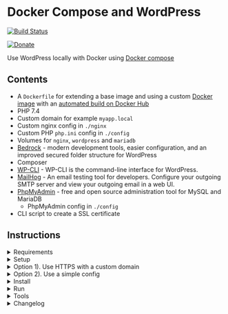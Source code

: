 
# Docker Compose and WordPress

[![Build Status](https://travis-ci.org/urre/wordpress-nginx-docker-compose.svg?branch=master)](https://travis-ci.org/urre/wordpress-nginx-docker-compose)

[![Donate](https://img.shields.io/badge/Donation-green?logo=paypal&label=Paypal)](https://www.paypal.me/urbansanden)

Use WordPress locally with Docker using [Docker compose](https://docs.docker.com/compose/)

## Contents

+ A `Dockerfile` for extending a base image and using a custom [Docker image](https://github.com/urre/wordpress-nginx-docker-compose-image) with an [automated build on Docker Hub](https://cloud.docker.com/repository/docker/urre/wordpress-nginx-docker-compose-image)
+ PHP 7.4
+ Custom domain for example `myapp.local`
+ Custom nginx config in `./nginx`
+ Custom PHP `php.ini` config in `./config`
+ Volumes for `nginx`, `wordpress` and `mariadb`
+ [Bedrock](https://roots.io/bedrock/) - modern development tools, easier configuration, and an improved secured folder structure for WordPress
+ Composer
+ [WP-CLI](https://wp-cli.org/) - WP-CLI is the command-line interface for WordPress.
+ [MailHog](https://github.com/mailhog/MailHog) - An email testing tool for developers. Configure your outgoing SMTP server and view your outgoing email in a web UI.
+ [PhpMyAdmin](https://www.phpmyadmin.net/) - free and open source administration tool for MySQL and MariaDB
	- PhpMyAdmin config in `./config`
+ CLI script to create a SSL certificate

## Instructions

<details>
 <summary>Requirements</summary>

+ [Docker](https://www.docker.com/get-started)
+ [mkcert](https://github.com/FiloSottile/mkcert) for creating the SSL cert.

Install mkcert:

```
brew install mkcert
brew install nss # if you use Firefox
```

</details>

<details>
 <summary>Setup</summary>

 ### Setup Environment variables

Both step 1. and 2. below are required:

#### 1. For Docker and the CLI script (Required step)

Copy `.env-example` in the project root to `.env` and edit your preferences.

Example:

```dotenv
IP=127.0.0.1
APP_NAME=myapp
DOMAIN="myapp.local"
DB_HOST=mysql
DB_NAME=myapp
DB_ROOT_PASSWORD=password
DB_TABLE_PREFIX=wp_
```

#### 2. For WordPress (Required step)

Edit `./src/.env.example` to your needs. During the `composer create-project` command described below, an `./src/.env` will be created.

Example:

```dotenv
DB_NAME='myapp'
DB_USER='root'
DB_PASSWORD='password'

# Optionally, you can use a data source name (DSN)
# When using a DSN, you can remove the DB_NAME, DB_USER, DB_PASSWORD, and DB_HOST variables
# DATABASE_URL='mysql://database_user:database_password@database_host:database_port/database_name'

# Optional variables
DB_HOST='mysql'
# DB_PREFIX='wp_'

WP_ENV='development'
WP_HOME='https://myapp.local'
WP_SITEURL="${WP_HOME}/wp"
WP_DEBUG_LOG=/path/to/debug.log

# Generate your keys here: https://roots.io/salts.html
AUTH_KEY='generateme'
SECURE_AUTH_KEY='generateme'
LOGGED_IN_KEY='generateme'
NONCE_KEY='generateme'
AUTH_SALT='generateme'
SECURE_AUTH_SALT='generateme'
LOGGED_IN_SALT='generateme'
NONCE_SALT='generateme'
```

</details>

<details>
 <summary>Option 1). Use HTTPS with a custom domain</summary>

Create a SSL cert:

```shell
cd cli
./create-cert.sh
```

> Note: mkcert needs to be installed.

This script will create a locally-trusted development certificates. It requires no configuration.

### Windows

[Follow the instructions](https://github.com/FiloSottile/mkcert#windows)

### Linux

[Follow the instructions](https://github.com/FiloSottile/mkcert#linux)

</details>

<details>
 <summary>Option 2). Use a simple config</summary>

1. Edit `nginx/default.conf.conf` to use this simpler config.

```shell
server {
    listen 80;

    root /var/www/html/web;
    index index.php;

    access_log /var/log/nginx/access.log;
    error_log /var/log/nginx/error.log;

    client_max_body_size 100M;

    location / {
        try_files $uri $uri/ /index.php?$args;
    }

    location ~ \.php$ {
        try_files $uri =404;
        fastcgi_split_path_info ^(.+\.php)(/.+)$;
        fastcgi_pass wordpress:9000;
        fastcgi_index index.php;
        include fastcgi_params;
        fastcgi_param SCRIPT_FILENAME $document_root$fastcgi_script_name;
        fastcgi_param PATH_INFO $fastcgi_path_info;
    }
}

```

2. Edit the nginx service in `docker-compose.yml` to use port 80. 443 is not needed now.

```shell
  nginx:
    image: nginx:latest
    container_name: ${APP_NAME}-nginx
    ports:
      - '80:80'

```

3. Edit `./src/.env-example` and set

```
WP_HOME='http://localhost'
```

3. Run using `docker-compose up`
4. Open [http://localhost/](http://localhost/)


</details>

<details>
 <summary>Install</summary>

```shell
docker-compose run composer create-project
```

</details>

<details>
 <summary>Run</summary>

```shell
docker-compose up
```

Docker Compose will now start all the services for you:

```shell
Starting myapp-mysql    ... done
Starting myapp-composer ... done
Starting myapp-phpmyadmin ... done
Starting myapp-wordpress  ... done
Starting myapp-nginx      ... done
Starting myapp-mailhog    ... done
```

🚀 Open [https://myapp.local](https://myapp.local) in your browser

## PhpMyAdmin

PhpMyAdmin comes installed as a service in docker-compose.

🚀 Open [http://127.0.0.1:8082/](http://127.0.0.1:8082/) in your browser

## MailHog

MailHog comes installed as a service in docker-compose.

🚀 Open [http://0.0.0.0:8025/](http://0.0.0.0:8025/) in your browser

</details>

<details>
 <summary>Tools</summary>

### Update WordPress Core and Composer packages (plugins/themes)

```shell
docker-compose run composer update
```

#### Use WP-CLI

```shell
docker exec -it myapp-wordpress bash
```

Login to the container

```shell
wp search-replace https://olddomain.com https://newdomain.com --allow-root
```

Run a wp-cli command

> You can use this command first after you've installed WordPress using Composer as the example above.

### Update plugins and themes from wp-admin?

You can, but I recommend to use Composer for this only. But to enable this edit `./src/config/environments/development.php` (for example to use it in Dev)

```shell
Config::define('DISALLOW_FILE_EDIT', false);
Config::define('DISALLOW_FILE_MODS', false);
```

### Useful Docker Commands

When making changes to the Dockerfile, use:

```bash
docker-compose up -d --force-recreate --build
```

Login to the docker container

```shell
docker exec -it myapp-wordpress bash
```

Stop

```shell
docker-compose stop
```

Down (stop and remove)

```shell
docker-compose down
```

Cleanup

```shell
docker-compose rm -v
```

Recreate

```shell
docker-compose up -d --force-recreate
```

Rebuild docker container when Dockerfile has changed

```shell
docker-compose up -d --force-recreate --build
```
</details>

<details>
 <summary>Changelog</summary>

#### 2021-03-02
- Fixed a misstake so instead of `./src/.env-example`, it should be `./src/.env.example`.
- Redirect HTTP to HTTPS. Thanks [@humblecoder](https://github.com/humblecoder)
#### 2021-01-02
- Use `NGINX_ENVSUBST_TEMPLATE_SUFFIX`. Use a template and better substution of ENV variables in nginx config.
#### 2020-10-04
- Added mariadb-client (Solves [#54](https://github.com/urre/wordpress-nginx-docker-compose/issues/54))
#### 2020-09-15
- Updated Bedrock. Update WordPress to 5.5.1 and other composer updates.
#### 2020-07-12
- Added Mailhog. Thanks [@mortensassi](https://github.com/mortensassi)
#### 2020-05-03
- Added nginx gzip compression
#### 2020-04-19
- Added Windows support for creating SSH cert, trusting it and setting up the host file entry. Thanks to [@styssi](https://github.com/styssi)
#### 2020-04-12
- Remove port number from `DB_HOST`. Generated database connection error in macOS Catalina. Thanks to [@nirvanadev](https://github.com/nirvanadev)
- Add missing ENV variable from mariadb Thanks to [@vonwa](https://github.com/vonwa)
#### 2020-03-26
- Added phpMyAdmin config.Thanks to [@titoffanton](https://github.com/titoffanton)
#### 2020-02-06
- Readme improvements. Explain `/etc/hosts` better
#### 2020-01-30
- Use `Entrypoint` command in Docker Compose to replace the domain name in the nginx config. Removing the need to manually edit the domain name in the nginx conf. Now using the `.env` value `DOMAIN`
- Added APP_NAME in `.env-example` Thanks to [@Dave3o3](https://github.com/Dave3o3)
#### 2020-01-11
- Added `.env` support for specifying your own app name, domain etc in Docker and cli scripts.
- Added phpMyAdmin. Visit [http://127.0.0.1:8080/](http://127.0.0.1:8080/)

#### 2019-08-02
- Added Linux support. Thanks to [@faysal-ishtiaq](https://github.com/faysal-ishtiaq).

</details>

